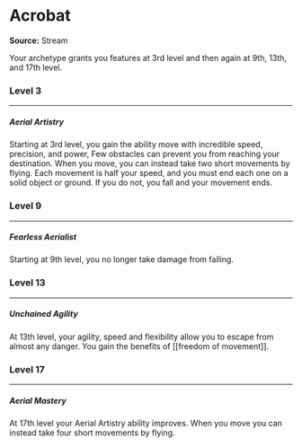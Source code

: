 # Acrobat

**Source:** Stream

Your archetype grants you features at 3rd level and then again at 9th, 13th, and 17th level.

### Level 3
---
##### **Aerial Artistry**
Starting at 3rd level, you gain the ability  move with incredible speed, precision, and power, Few obstacles can prevent you from reaching your destination.
When you move, you can instead take two short movements by flying. Each movement is half your speed, and you must end each one on a solid object or  ground. If you do not, you fall and your movement ends.

### Level 9
---
##### **Fearless Aerialist**
Starting at 9th level, you no longer take damage from falling.

### Level 13
---
##### **Unchained Agility**
At 13th level, your agility, speed and flexibility allow you to escape from almost any danger. You gain the benefits of [[freedom of movement]].

### Level 17
---
##### **Aerial Mastery**
At 17th level your Aerial Artistry ability improves. When you move you can instead take four short movements by flying.